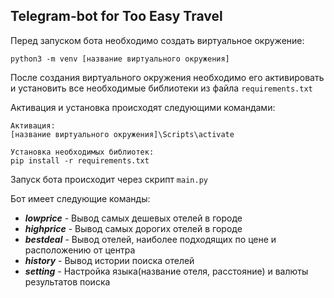   ## Telegram-bot for Too Easy Travel
  
  Перед запуском бота необходимо создать виртуальное окружение:

    python3 -m venv [название виртуального окружения]

  После создания виртуального окружения необходимо его активировать и установить все необходимые библиотеки из файла ```requirements.txt```
  
  Активация и установка происходят следующими командами:
    
    Активация:
    [название виртуального окружения]\Scripts\activate
    
    Установка необходимых библиотек:
    pip install -r requirements.txt

  Запуск бота происходит через скрипт ```main.py```

  Бот имеет следующие команды:
  * _**lowprice**_ - Вывод самых дешевых отелей в городе
  * _**highprice**_ - Вывод самых дорогих отелей в городе
  * _**bestdeal**_ - Вывод отелей, наиболее подходящих по цене и расположению от центра
  * _**history**_ - Вывод истории поиска отелей
  * _**setting**_ - Настройка языка(название отеля, расстояние) и валюты результатов поиска

